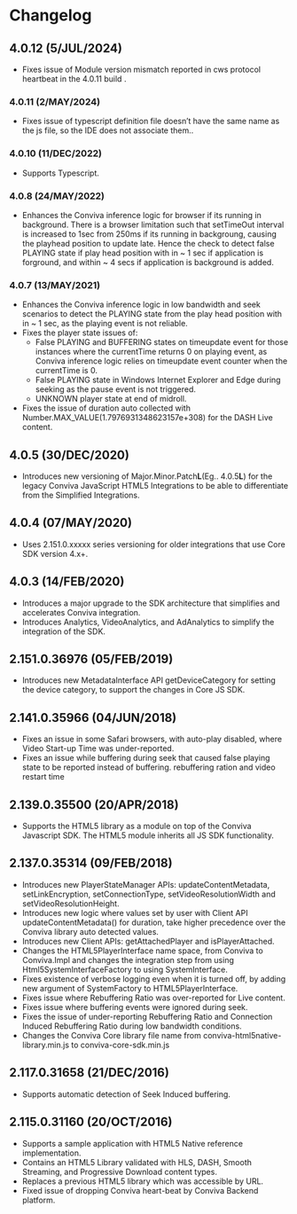 
# Changelog

## 4.0.12 (5/JUL/2024)
* Fixes issue of Module version mismatch reported in cws protocol heartbeat in the 4.0.11 build .

### 4.0.11 (2/MAY/2024)
* Fixes issue of typescript definition file doesn’t have the same name as the js file, so the IDE does not associate them.. 

### 4.0.10 (11/DEC/2022)
* Supports Typescript. 

### 4.0.8 (24/MAY/2022)
* Enhances the Conviva inference logic for browser if its running in background.
There is a browser limitation such that setTimeOut interval is increased to 1sec from 250ms if its running in backgroung, causing the playhead position to update late.
Hence the check to detect false PLAYING state if play head position with in ~ 1 sec if application is forground, and within ~ 4 secs if application is background is added.
 

### 4.0.7 (13/MAY/2021)
* Enhances the Conviva inference logic in low bandwidth and seek scenarios to detect the PLAYING state from the play head position with in ~ 1 sec, as the playing event is not reliable.
* Fixes the player state issues of:
  * False PLAYING and BUFFERING states on timeupdate event for those instances where the currentTime returns 0 on playing event, as Conviva inference logic relies on timeupdate event counter when the currentTime is 0.
  * False PLAYING state in Windows Internet Explorer and Edge during seeking as the pause event is not triggered.
  * UNKNOWN player state at end of midroll.
* Fixes the issue of duration auto collected with Number.MAX_VALUE(1.7976931348623157e+308) for the DASH Live content.

## 4.0.5 (30/DEC/2020)
* Introduces new versioning of Major.Minor.Patch<b>L</b>(Eg.. 4.0.5<b>L</b>) for the legacy Conviva JavaScript HTML5 Integrations to be able to differentiate from the Simplified Integrations.

## 4.0.4 (07/MAY/2020)
* Uses 2.151.0.xxxxx series versioning for older integrations that use Core SDK version 4.x+.

## 4.0.3 (14/FEB/2020)
* Introduces a major upgrade to the SDK architecture that simplifies and accelerates Conviva integration.
* Introduces Analytics, VideoAnalytics, and AdAnalytics to simplify the integration of the SDK.

## 2.151.0.36976 (05/FEB/2019)
* Introduces new MetadataInterface API getDeviceCategory for setting the device category, to support the changes in Core JS SDK.

## 2.141.0.35966 (04/JUN/2018)
* Fixes an issue in some Safari browsers, with auto-play disabled, where Video Start-up Time was under-reported.
* Fixes an issue while buffering during seek that caused false playing state to be reported instead of buffering. rebuffering ration and video restart time

## 2.139.0.35500 (20/APR/2018)
* Supports the HTML5 library as a module on top of the Conviva Javascript SDK. The HTML5 module inherits all JS SDK functionality.

## 2.137.0.35314 (09/FEB/2018)
* Introduces new PlayerStateManager APIs: updateContentMetadata, setLinkEncryption, setConnectionType, setVideoResolutionWidth and setVideoResolutionHeight.
* Introduces new logic where values set by user with Client API updateContentMetadata() for duration, take higher precedence over the Conviva library auto detected values.
* Introduces new Client APIs: getAttachedPlayer and isPlayerAttached.
* Changes the HTML5PlayerInterface name space, from Conviva to Conviva.Impl and changes the integration step from using Html5SystemInterfaceFactory to using SystemInterface.
* Fixes existence of verbose logging even when it is turned off, by adding new argument of SystemFactory to HTML5PlayerInterface.
* Fixes issue where Rebuffering Ratio was over-reported for Live content.
* Fixes issue where buffering events were ignored during seek.
* Fixes the issue of under-reporting Rebuffering Ratio and Connection Induced Rebuffering Ratio during low bandwidth conditions.
* Changes the Conviva Core library file name from conviva-html5native-library.min.js to conviva-core-sdk.min.js

## 2.117.0.31658 (21/DEC/2016)
* Supports automatic detection of Seek Induced buffering.

## 2.115.0.31160 (20/OCT/2016)
* Supports a sample application with HTML5 Native reference implementation.
* Contains an HTML5 Library validated with HLS, DASH, Smooth Streaming, and Progressive Download content types.
* Replaces a previous HTML5 library which was accessible by URL.
* Fixed issue of dropping Conviva heart-beat by Conviva Backend platform.
